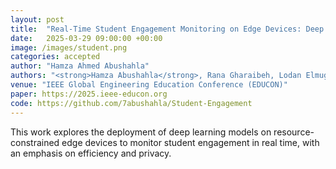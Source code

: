 ```yaml
---
layout: post
title:  "Real-Time Student Engagement Monitoring on Edge Devices: Deep Learning Meets Efficiency and Privacy"
date:   2025-03-29 09:00:00 +00:00
image: /images/student.png
categories: accepted
author: "Hamza Ahmed Abushahla"
authors: "<strong>Hamza Abushahla</strong>, Rana Gharaibeh, Lodan Elmugamer, Ali Reza Sajun, Imran A. Zualkernan"
venue: "IEEE Global Engineering Education Conference (EDUCON)"
paper: https://2025.ieee-educon.org
code: https://github.com/7abushahla/Student-Engagement
---
```

This work explores the deployment of deep learning models on resource-constrained edge devices to monitor student engagement in real time, with an emphasis on efficiency and privacy.
